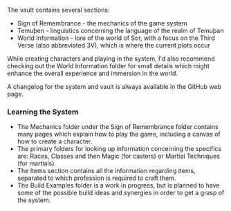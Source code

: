 The vault contains several sections:
* Sign of Remembrance - the mechanics of the game system
* Temuþen - linguistics concerning the language of the realm of Temuþan
* World Information - lore of the world of Sor, with a focus on the Third Verse (also abbreviated 3V), which is where the current plots occur

While creating characters and playing in the system, I'd also recommend checking out the World Information folder for small details which might enhance the overall experience and immersion in the world.

A changelog for the system and vault is always available in the GitHub web page.

### Learning the System

* The Mechanics folder under the Sign of Remembrance folder contains many pages which explain how to play the game, including a canvas of how to create a character. 
* The primary folders for looking up information concerning the specifics are: Races, Classes and then Magic (for casters) or Martial Techniques (for martials). 
* The Items section contains all the information regarding items, separated to which profession is required to craft them.
* The Build Examples folder is a work in progress, but is planned to have some of the possible build ideas and synergies in order to get a grasp of the system.